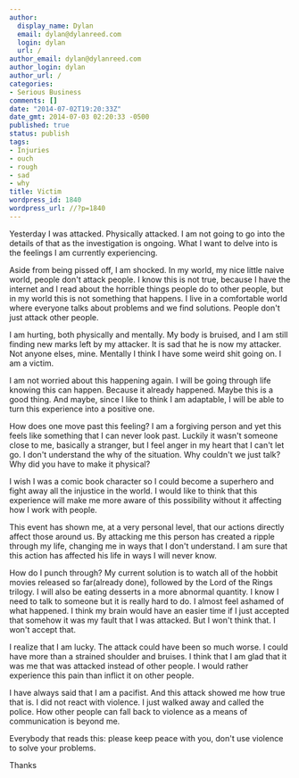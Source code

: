 ```yaml
---
author:
  display_name: Dylan
  email: dylan@dylanreed.com
  login: dylan
  url: /
author_email: dylan@dylanreed.com
author_login: dylan
author_url: /
categories:
- Serious Business
comments: []
date: "2014-07-02T19:20:33Z"
date_gmt: 2014-07-03 02:20:33 -0500
published: true
status: publish
tags:
- Injuries
- ouch
- rough
- sad
- why
title: Victim
wordpress_id: 1840
wordpress_url: //?p=1840
---
```


Yesterday I was attacked. Physically attacked. I am not going to go into the details of that as the investigation is ongoing. What I want to delve into is the feelings I am currently experiencing. 

Aside from being pissed off, I am shocked. In my world, my nice little naive world, people don't attack people. I know this is not true, because I have the internet and I read about the horrible things people do to other people, but in my world this is not something that happens. I live in a comfortable world where everyone talks about problems and we find solutions. People don't just attack other people. 

I am hurting, both physically and mentally. My body is bruised, and I am still finding new marks left by my attacker. It is sad that he is now my attacker. Not anyone elses, mine. Mentally I think I have some weird shit going on. I am a victim. 

I am not worried about this happening again. I will be going through life knowing this can happen. Because it already happened. Maybe this is a good thing. And maybe, since I like to think I am adaptable, I will be able to turn this experience into a positive one. 

How does one move past this feeling? I am a forgiving person and yet this feels like something that I can never look past. Luckily it wasn't someone close to me, basically a stranger, but I feel anger in my heart that I can't let go. I don't understand the why of the situation. Why couldn't we just talk? Why did you have to make it physical?

I wish I was a comic book character so I could become a superhero and fight away all the injustice in the world. I would like to think that this experience will make me more aware of this possibility without it affecting how I work with people. 

This event has shown me, at a very personal level, that our actions directly affect those around us. By attacking me this person has created a ripple through my life, changing me in ways that I don't understand. I am sure that this action has affected his life in ways I will never know. 

How do I punch through? My current solution is to watch all of the hobbit movies released so far(already done), followed by the Lord of the Rings trilogy. I will also be eating desserts in a more abnormal quantity. I know I need to talk to someone but it is really hard to do. I almost feel ashamed of what happened. I think my brain would have an easier time if I just accepted that somehow it was my fault that I was attacked. But I won't think that. I won't accept that. 

I realize that I am lucky. The attack could have been so much worse. I could have more than a strained shoulder and bruises. I think that I am glad that it was me that was attacked instead of other people. I would rather experience this pain than inflict it on other people. 

I have always said that I am a pacifist. And this attack showed me how true that is. I did not react with violence. I just walked away and called the police. How other people can fall back to violence as a means of communication is beyond me. 

Everybody that reads this: please keep peace with you, don't use violence to solve your problems. 

Thanks 

